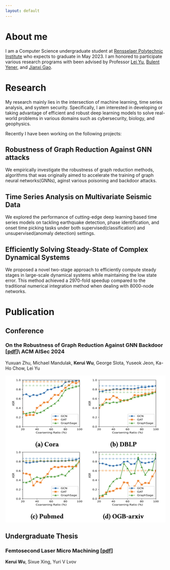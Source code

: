 ```yaml
---
layout: default
---
```


# About me
I am a Computer Science undergraduate student at [Rensselaer Polytechnic Institute](https://www.rpi.edu/) who expects to graduate in May 2023. I am honored to participate various research programs with been advised by Professor [Lei Yu](https://leiyucs.github.io/), [Bulent Yener](https://www.cs.rpi.edu/~yener/), and [Jianxi Gao](https://www.gaojianxi.com/). 

# Research
My research mainly lies in the intersection of machine learning, time series analysis, and system security. Specifically, I am interested in developing or taking advantage of efficient and robust deep learning models to solve real-world problems in various domains such as cybersecurity, biology, and geophysics.

Recently I have been working on the following projects:

## Robustness of Graph Reduction Against GNN attacks
We empirically investigate the robustness of graph reduction methods, algorithms that was originally aimed to accelerate the training of graph neural networks(GNNs), aginst various poisoning and backdoor attacks. 


## Time Series Analysis on Multivariate Seismic Data
We explored the performance of cutting-edge deep learning based time series models on tackling earthquake detection, phase identification, and onset time picking tasks under both supervised(classification) and unsupervised(anomaly detection) settings.

## Efficiently Solving Steady-State of Complex Dynamical Systems
We proposed a novel two-stage approach to efficiently compute steady stages in large-scale dynamical systems while maintaining the low state error. This method achieved a 2970-fold speedup compared to the traditional numerical integration method when dealing with 8000-node networks. 

# Publication
## Conference
### On the Robustness of Graph Reduction Against GNN Backdoor [[pdf](https://arxiv.org/pdf/2407.02431)]\ **ACM AISec 2024**

  Yuxuan Zhu, Michael Mandulak, **Kerui Wu**, George Slota, Yuseok Jeon, Ka-Ho Chow, Lei Yu

<img src="/assets/img/backdoor_publication.png" alt="backdoor_figure" style="display:block;margin-left:auto;margin-right:auto;width=30%;">


## Undergraduate Thesis
### Femtosecond Laser Micro Machining [[pdf](assets/file/laser.pdf)]

  **Kerui Wu**, Sixue Xing, Yuri V Lvov